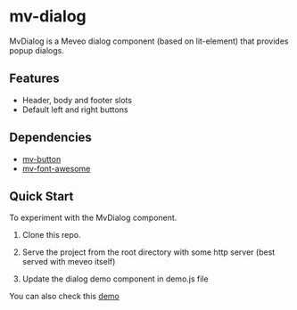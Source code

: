 # mv-dialog

 MvDialog is a Meveo dialog component (based on lit-element) that provides popup dialogs.

## Features
* Header, body and footer slots
* Default left and right buttons

## Dependencies
* [mv-button](https://github.com/meveo-org/mv-button)
* [mv-font-awesome](https://github.com/meveo-org/mv-font-awesome)

## Quick Start

To experiment with the MvDialog component.   

1. Clone this repo.

2. Serve the project from the root directory with some http server (best served with meveo itself) 

3. Update the dialog demo component in demo.js file     


You can also check this [demo](https://dialog.meveo.org/)
